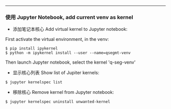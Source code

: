 ------
### 使用 Jupyter Notebook, add current venv as kernel

* 添加笔记本核心 Add virtual kernel to Jupyter notebook:

First activate the virtual environment, in the venv:
```
$ pip install ipykernel 
$ python -m ipykernel install --user --name=qsegmt-venv
```
Then launch Jupyter notebook, select the kernel 'q-seg-venv'

* 显示核心列表 Show list of Jupiter kernels:
```
$ jupyter kernelspec list
```
* 移除核心 Remove kernel from Jupyter notebook: 
```
$ jupyter kernelspec uninstall unwanted-kernel
```
